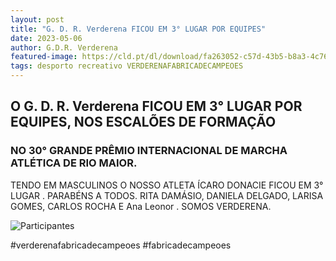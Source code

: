 ```yaml
---
layout: post
title: "G. D. R. Verderena FICOU EM 3° LUGAR POR EQUIPES"
date: 2023-05-06
author: G.D.R. Verderena
featured-image: https://cld.pt/dl/download/fa263052-c57d-43b5-b8a3-4c760928c92f/foto_rio_maior_2023.jpg
tags: desporto recreativo VERDERENAFABRICADECAMPEOES
---
```



<H2>O G. D. R. Verderena FICOU EM 3° LUGAR POR EQUIPES, NOS ESCALÕES DE FORMAÇÃO </H2>

<H3>NO 30° GRANDE PRÊMIO INTERNACIONAL DE MARCHA ATLÉTICA DE RIO MAIOR.</H3>

TENDO EM MASCULINOS O NOSSO ATLETA ÍCARO DONACIE FICOU EM 3° LUGAR .
PARABÉNS A TODOS.
  RITA DAMÁSIO, DANIELA DELGADO, LARISA GOMES, CARLOS ROCHA E Ana Leonor .
SOMOS VERDERENA.

![Participantes](https://cld.pt/dl/download/fa263052-c57d-43b5-b8a3-4c760928c92f/foto_rio_maior_2023.jpg)

#verderenafabricadecampeoes #fabricadecampeoes 
